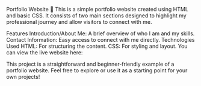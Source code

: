 Portfolio Website 🌟
This is a simple portfolio website created using HTML and basic CSS. It consists of two main sections designed to highlight my professional journey and allow visitors to connect with me.

Features
Introduction/About Me: A brief overview of who I am and my skills.
Contact Information: Easy access to connect with me directly.
Technologies Used
HTML: For structuring the content.
CSS: For styling and layout.
You can view the live website here:

This project is a straightforward and beginner-friendly example of a portfolio website. Feel free to explore or use it as a starting point for your own projects!
